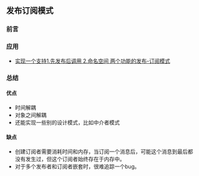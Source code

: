 ## 发布订阅模式

### 前言

### 应用

- [实现一个支持1.先发布后调用 2.命名空间 两个功能的发布-订阅模式](https://github.com/careteenL/webFEDeveloper/tree/master/Front-end-knowledge/design-pattern/publish-subscribe/publish-subscribe.js)

### 总结

#### 优点

- 时间解耦
- 对象之间解耦
- 还能实现一些别的设计模式，比如中介者模式

#### 缺点

- 创建订阅者需要消耗时间和内存，当订阅一个消息后，可能这个消息到最后都没有发生过，但这个订阅者始终存在于内存中。
- 对于多个发布者和订阅者嵌套时，很难追踪一个bug。